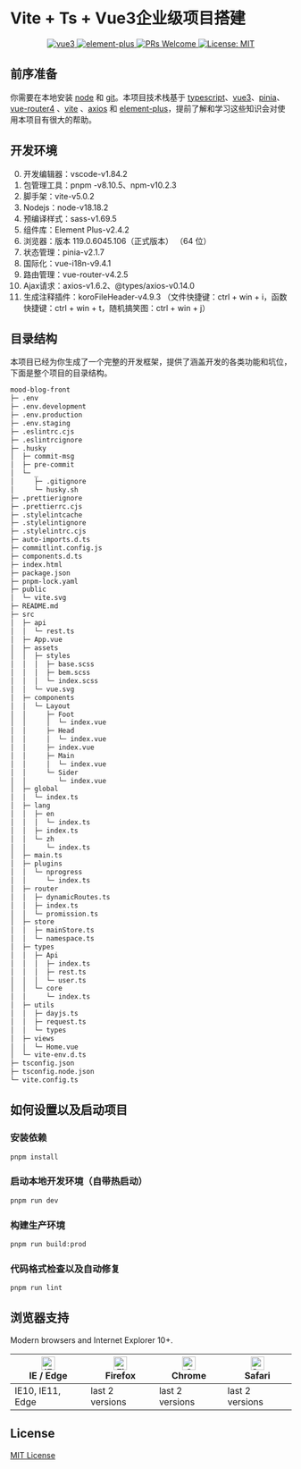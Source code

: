 # Vite + Ts + Vue3企业级项目搭建

<p align="center">
  <a href="https://github.com/vuejs/core">
    <img src="https://img.shields.io/badge/Vue3-3.3.8-brightgreen.svg" alt="vue3">
  </a>
  <a href="https://github.com/element-plus/element-plus">
    <img src="https://img.shields.io/badge/Element Plus-2.4.2-brightgreen.svg" alt="element-plus">
  </a>
  <a href="http://makeapullrequest.com">
    <img src="https://img.shields.io/badge/PRs-welcome-brightgreen.svg?style=flat" alt="PRs Welcome">
  </a>
  <a href="https://opensource.org/licenses/MIT">
    <img src="https://img.shields.io/badge/License-MIT-blue.svg" alt="License: MIT">
  </a>
</p>

## 前序准备

你需要在本地安装 [node](http://nodejs.org/) 和 [git](https://git-scm.com/)。本项目技术栈基于 [typescript](https://www.typescriptlang.org/)、[vue3](https://cn.vuejs.org/index.html)、[pinia](https://pinia.vuejs.org/zh/)、[vue-router4](https://router.vuejs.org/zh-cn/) 、[vite](https://cn.vitejs.dev/) 、[axios](https://github.com/axios/axios) 和 [element-plus](https://element-plus.org/zh-CN/)，提前了解和学习这些知识会对使用本项目有很大的帮助。

## 开发环境
0. 开发编辑器：vscode-v1.84.2
1. 包管理工具：pnpm -v8.10.5、npm-v10.2.3
2. 脚手架：vite-v5.0.2
3. Nodejs：node-v18.18.2
4. 预编译样式：sass-v1.69.5
5. 组件库：Element Plus-v2.4.2
6. 浏览器：版本 119.0.6045.106（正式版本） （64 位）
7. 状态管理：pinia-v2.1.7
8. 国际化：vue-i18n-v9.4.1
9. 路由管理：vue-router-v4.2.5
10. Ajax请求：axios-v1.6.2、@types/axios-v0.14.0
11. 生成注释插件：koroFileHeader-v4.9.3  （文件快捷键：ctrl + win + i，函数快捷键：ctrl + win + t，随机搞笑图：ctrl + win + j）

## 目录结构

本项目已经为你生成了一个完整的开发框架，提供了涵盖开发的各类功能和坑位，下面是整个项目的目录结构。

```bash
mood-blog-front
├─ .env
├─ .env.development
├─ .env.production
├─ .env.staging
├─ .eslintrc.cjs
├─ .eslintrcignore
├─ .husky
│  ├─ commit-msg
│  ├─ pre-commit
│  └─ _
│     ├─ .gitignore
│     └─ husky.sh
├─ .prettierignore
├─ .prettierrc.cjs
├─ .stylelintcache
├─ .stylelintignore
├─ .stylelintrc.cjs
├─ auto-imports.d.ts
├─ commitlint.config.js
├─ components.d.ts
├─ index.html
├─ package.json
├─ pnpm-lock.yaml
├─ public
│  └─ vite.svg
├─ README.md
├─ src
│  ├─ api
│  │  └─ rest.ts
│  ├─ App.vue
│  ├─ assets
│  │  ├─ styles
│  │  │  ├─ base.scss
│  │  │  ├─ bem.scss
│  │  │  └─ index.scss
│  │  └─ vue.svg
│  ├─ components
│  │  └─ Layout
│  │     ├─ Foot
│  │     │  └─ index.vue
│  │     ├─ Head
│  │     │  └─ index.vue
│  │     ├─ index.vue
│  │     ├─ Main
│  │     │  └─ index.vue
│  │     └─ Sider
│  │        └─ index.vue
│  ├─ global
│  │  └─ index.ts
│  ├─ lang
│  │  ├─ en
│  │  │  └─ index.ts
│  │  ├─ index.ts
│  │  └─ zh
│  │     └─ index.ts
│  ├─ main.ts
│  ├─ plugins
│  │  └─ nprogress
│  │     └─ index.ts
│  ├─ router
│  │  ├─ dynamicRoutes.ts
│  │  ├─ index.ts
│  │  └─ promission.ts
│  ├─ store
│  │  ├─ mainStore.ts
│  │  └─ namespace.ts
│  ├─ types
│  │  ├─ Api
│  │  │  ├─ index.ts
│  │  │  ├─ rest.ts
│  │  │  └─ user.ts
│  │  └─ core
│  │     └─ index.ts
│  ├─ utils
│  │  ├─ dayjs.ts
│  │  ├─ request.ts
│  │  └─ types
│  ├─ views
│  │  └─ Home.vue
│  └─ vite-env.d.ts
├─ tsconfig.json
├─ tsconfig.node.json
└─ vite.config.ts

```

## 如何设置以及启动项目

### 安装依赖

```bash
pnpm install
```

### 启动本地开发环境（自带热启动）

```bash
pnpm run dev
```

### 构建生产环境 

```bash
pnpm run build:prod
```

### 代码格式检查以及自动修复

```bash
pnpm run lint
```

## 浏览器支持

Modern browsers and Internet Explorer 10+.

| [<img src="https://raw.githubusercontent.com/alrra/browser-logos/master/src/edge/edge_48x48.png" alt="IE / Edge" width="24px" height="24px" />](http://godban.github.io/browsers-support-badges/)</br>IE / Edge | [<img src="https://raw.githubusercontent.com/alrra/browser-logos/master/src/firefox/firefox_48x48.png" alt="Firefox" width="24px" height="24px" />](http://godban.github.io/browsers-support-badges/)</br>Firefox | [<img src="https://raw.githubusercontent.com/alrra/browser-logos/master/src/chrome/chrome_48x48.png" alt="Chrome" width="24px" height="24px" />](http://godban.github.io/browsers-support-badges/)</br>Chrome | [<img src="https://raw.githubusercontent.com/alrra/browser-logos/master/src/safari/safari_48x48.png" alt="Safari" width="24px" height="24px" />](http://godban.github.io/browsers-support-badges/)</br>Safari |
| --------------------------------------------------------------------------------------------------------------------------------------------------------------------------------------------------------------- | ----------------------------------------------------------------------------------------------------------------------------------------------------------------------------------------------------------------- | ------------------------------------------------------------------------------------------------------------------------------------------------------------------------------------------------------------- | ------------------------------------------------------------------------------------------------------------------------------------------------------------------------------------------------------------- |
| IE10, IE11, Edge                                                                                                                                                                                                | last 2 versions                                                                                                                                                                                                   | last 2 versions                                                                                                                                                                                               | last 2 versions                                                                                                                                                                                               |

## License

[MIT License](https://github.com/Armour/vue-typescript-admin-template/blob/master/LICENSE)
